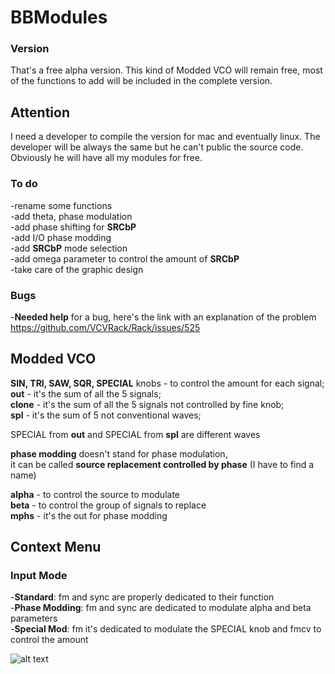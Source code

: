 # BBModules

### Version
That's a free alpha version. This kind of Modded VCO will remain free, most of the functions to add will be included in the complete version.

## Attention

I need a developer to compile the version for mac and eventually linux. The developer will be always the same but he can't public the source code. Obviously he will have all my modules for free.

### To do
-rename some functions<br>
-add theta, phase modulation<br>
-add phase shifting for <b>SRCbP</b><br>
-add I/O phase modding<br>
-add <b>SRCbP</b> mode selection<br>
-add omega parameter to control the amount of <b>SRCbP</b><br>
-take care of the graphic design<br>

### Bugs
-<b>Needed help</b> for a bug, here's the link with an explanation of the problem<br>
https://github.com/VCVRack/Rack/issues/525

## Modded VCO

<b>SIN, TRI, SAW, SQR, SPECIAL</b> knobs - to control the amount for each signal;<br>
<b>out</b> - it's the sum of all the 5 signals;<br>
<b>clone</b> - it's the sum of all the 5 signals not controlled by fine knob;<br>
<b>spl</b> - it's the sum of 5 not conventional waves;<br>

SPECIAL from <b>out</b> and SPECIAL from <b>spl</b> are different waves

<b>phase modding</b> doesn't stand for phase modulation,<br>
it can be called <b>source replacement controlled by phase</b> (I have to find a name)

<b>alpha</b> - to control the source to modulate<br>
<b>beta</b> - to control the group of signals to replace<br>
<b>mphs</b> - it's the out for phase modding<br>

## Context Menu
### Input Mode

-<b>Standard</b>: fm and sync are properly dedicated to their function<br>
-<b>Phase Modding</b>: fm and sync are dedicated to modulate alpha and beta parameters<br>
-<b>Special Mod</b>: fm it's dedicated to modulate the SPECIAL knob and fmcv to control the amount<br>

![alt text](https://github.com/soulbridge/BBModules/blob/master/tt.png)
